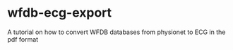 # wfdb-ecg-export
A tutorial on how to convert WFDB databases from physionet to ECG in the pdf format
